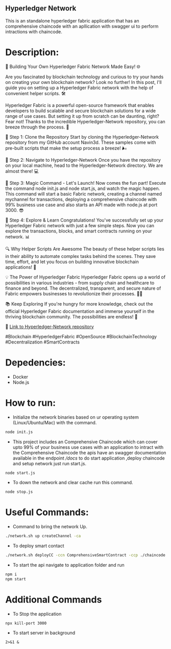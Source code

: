 ## Hyperledger Network
This is an standalone hyperledger fabric application that has an comprehensive chaincode with an apllication with swagger ui to perform intractions with chaincode.

# Description:
🚀 Building Your Own Hyperledger Fabric Network Made Easy! 🌐

Are you fascinated by blockchain technology and curious to try your hands on creating your own blockchain network? Look no further! In this post, I'll guide you on setting up a Hyperledger Fabric network with the help of convenient helper scripts. 🛠️

Hyperledger Fabric is a powerful open-source framework that enables developers to build scalable and secure blockchain solutions for a wide range of use cases. But setting it up from scratch can be daunting, right? Fear not! Thanks to the incredible Hyperledger-Network repository, you can breeze through the process. 🎉

📌 Step 1: Clone the Repository
Start by cloning the Hyperledger-Network repository from my GitHub account Navin3d. These samples come with pre-built scripts that make the setup process a breeze! 🌬️

📌 Step 2: Navigate to Hyperledger-Network
Once you have the repository on your local machine, head to the Hyperledger-Network directory. We are almost there! 💻

📌 Step 3: Magic Command - Let's Launch!
Now comes the fun part! Execute the command node init.js and node start.js, and watch the magic happen. This command will start a basic Fabric network, creating a channel named mychannel for transactions, deploying a comprehensive chaincode with 99% business use case and also starts an API made with node.js at port 3000. 😎

📌 Step 4: Explore & Learn
Congratulations! You've successfully set up your Hyperledger Fabric network with just a few simple steps. Now you can explore the transactions, blocks, and smart contracts running on your network. 📊

🔍 Why Helper Scripts Are Awesome
The beauty of these helper scripts lies in their ability to automate complex tasks behind the scenes. They save time, effort, and let you focus on building innovative blockchain applications! 🤖

💡 The Power of Hyperledger Fabric
Hyperledger Fabric opens up a world of possibilities in various industries - from supply chain and healthcare to finance and beyond. The decentralized, transparent, and secure nature of Fabric empowers businesses to revolutionize their processes. 🏢🌐

📚 Keep Exploring
If you're hungry for more knowledge, check out the official Hyperledger Fabric documentation and immerse yourself in the thriving blockchain community. The possibilities are endless! 🚀

🔗 [Link to Hyperledger-Network repository](https://github.com/Navin3d/Hyperledger-Network)

#Blockchain #HyperledgerFabric #OpenSource #BlockchainTechnology #Decentralization #SmartContracts

# Depedencies:
- Docker
- Node.js

# How to run:
- Initialize the network binaries based on ur operating system (Linux/Ubuntu/Mac) with the command.
```bash
node init.js
```
- This project includes an Comprehensive Chaincode which can cover upto 99% of your business use cases with an application to intract with the Comprehensive Chaincode the apis have an swagger documentation available in the endpoint */docs* to do start application ,deploy chaincode and setup network just run start.js.
```bash
node start.js
```
- To down the network and clear cache run this command.
```bash
node stop.js
```

# Useful Commands:
- Command to bring the network Up. 
```bash
./network.sh up createChannel -ca
```
- To deploy smart contact 
```bash
./network.sh deployCC -ccn ComprehensiveSmartContract -ccp ./chaincode -ccl javascript
```
- To start the api navigate to application folder and run
```bash
npm i
npm start
```

# Additional Commands
- To Stop the application
```
npx kill-port 3000
```
- To start server in background
```
2>&1 &
```

